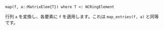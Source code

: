 ```
map(f, a::MatrixElem{T}) where T <: NCRingElement
```

行列 `a` を変換し、各要素に `f` を適用します。これは `map_entries(f, a)` と同等です。
